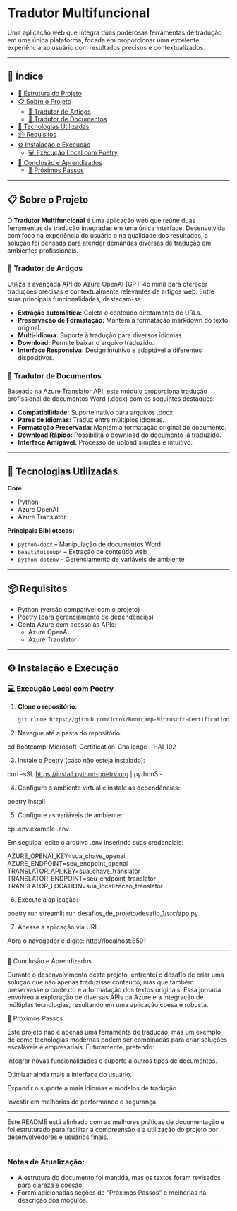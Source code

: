 
# Tradutor Multifuncional

Uma aplicação web que integra duas poderosas ferramentas de tradução em uma única plataforma, focada em proporcionar uma excelente experiência ao usuário com resultados precisos e contextualizados.

---

## 📑 Índice

- [📁 Estrutura do Projeto](#-estrutura-do-projeto)
- [📋 Sobre o Projeto](#-sobre-o-projeto)
  - [🎯 Tradutor de Artigos](#-tradutor-de-artigos)
  - [📄 Tradutor de Documentos](#-tradutor-de-documentos)
- [🚀 Tecnologias Utilizadas](#-tecnologias-utilizadas)
- [📦 Requisitos](#-requisitos)
- [⚙️ Instalação e Execução](#-instalação-e-execução)
  - [💻 Execução Local com Poetry](#-execução-local-com-poetry)
- [🎯 Conclusão e Aprendizados](#-conclusão-e-aprendizados)
  - [🚀 Próximos Passos](#-próximos-passos)

---

## 📋 Sobre o Projeto

O **Tradutor Multifuncional** é uma aplicação web que reúne duas ferramentas de tradução integradas em uma única interface. Desenvolvida com foco na experiência do usuário e na qualidade dos resultados, a solução foi pensada para atender demandas diversas de tradução em ambientes profissionais.

### 🎯 Tradutor de Artigos

Utiliza a avançada API do Azure OpenAI (GPT-4o mini) para oferecer traduções precisas e contextualmente relevantes de artigos web. Entre suas principais funcionalidades, destacam-se:

- **Extração automática:** Coleta o conteúdo diretamente de URLs.
- **Preservação de Formatação:** Mantém a formatação markdown do texto original.
- **Multi-idioma:** Suporte à tradução para diversos idiomas.
- **Download:** Permite baixar o arquivo traduzido.
- **Interface Responsiva:** Design intuitivo e adaptável a diferentes dispositivos.

### 📄 Tradutor de Documentos

Baseado na Azure Translator API, este módulo proporciona tradução profissional de documentos Word (.docx) com os seguintes destaques:

- **Compatibilidade:** Suporte nativo para arquivos .docx.
- **Pares de Idiomas:** Traduz entre múltiplos idiomas.
- **Formatação Preservada:** Mantém a formatação original do documento.
- **Download Rápido:** Possibilita o download do documento já traduzido.
- **Interface Amigável:** Processo de upload simples e intuitivo.

---

## 🚀 Tecnologias Utilizadas

**Core:**
- Python
- Azure OpenAI
- Azure Translator

**Principais Bibliotecas:**
- `python-docx` – Manipulação de documentos Word
- `beautifulsoup4` – Extração de conteúdo web
- `python-dotenv` – Gerenciamento de variáveis de ambiente

---

## 📦 Requisitos

- Python (versão compatível com o projeto)
- Poetry (para gerenciamento de dependências)
- Conta Azure com acesso às APIs:
  - Azure OpenAI
  - Azure Translator

---

## ⚙️ Instalação e Execução

### 💻 Execução Local com Poetry

1. **Clone o repositório:**
   ```bash
   git clone https://github.com/Jcnok/Bootcamp-Microsoft-Certification-Challenge--1-AI_102.git

2. Navegue até a pasta do repositório:

cd Bootcamp-Microsoft-Certification-Challenge--1-AI_102


3. Instale o Poetry (caso não esteja instalado):

curl -sSL https://install.python-poetry.org | python3 -


4. Configure o ambiente virtual e instale as dependências:

poetry install


5. Configure as variáveis de ambiente:

cp .env.example .env

Em seguida, edite o arquivo .env inserindo suas credenciais:

AZURE_OPENAI_KEY=sua_chave_openai
AZURE_ENDPOINT=seu_endpoint_openai
TRANSLATOR_API_KEY=sua_chave_translator
TRANSLATOR_ENDPOINT=seu_endpoint_translator
TRANSLATOR_LOCATION=sua_localizacao_translator


6. Execute a aplicação:

poetry run streamlit run desafios_de_projeto/desafio_1/src/app.py


7. Acesse a aplicação via URL:

Abra o navegador e digite: http://localhost:8501





---

🎯 Conclusão e Aprendizados

Durante o desenvolvimento deste projeto, enfrentei o desafio de criar uma solução que não apenas traduzisse conteúdo, mas que também preservasse o contexto e a formatação dos textos originais. Essa jornada envolveu a exploração de diversas APIs da Azure e a integração de múltiplas tecnologias, resultando em uma aplicação coesa e robusta.

🚀 Próximos Passos

Este projeto não é apenas uma ferramenta de tradução, mas um exemplo de como tecnologias modernas podem ser combinadas para criar soluções escaláveis e empresariais. Futuramente, pretendo:

Integrar novas funcionalidades e suporte a outros tipos de documentos.

Otimizar ainda mais a interface do usuário.

Expandir o suporte a mais idiomas e modelos de tradução.

Investir em melhorias de performance e segurança.



---

Este README está alinhado com as melhores práticas de documentação e foi estruturado para facilitar a compreensão e a utilização do projeto por desenvolvedores e usuários finais.

---

### Notas de Atualização:
- A estrutura do documento foi mantida, mas os textos foram revisados para clareza e coesão.
- Foram adicionadas seções de "Próximos Passos" e melhorias na descrição dos módulos.
